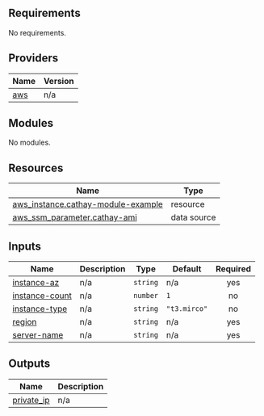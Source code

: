 <!-- BEGIN_TF_DOCS -->
## Requirements

No requirements.

## Providers

| Name | Version |
|------|---------|
| <a name="provider_aws"></a> [aws](#provider\_aws) | n/a |

## Modules

No modules.

## Resources

| Name | Type |
|------|------|
| [aws_instance.cathay-module-example](https://registry.terraform.io/providers/hashicorp/aws/latest/docs/resources/instance) | resource |
| [aws_ssm_parameter.cathay-ami](https://registry.terraform.io/providers/hashicorp/aws/latest/docs/data-sources/ssm_parameter) | data source |

## Inputs

| Name | Description | Type | Default | Required |
|------|-------------|------|---------|:--------:|
| <a name="input_instance-az"></a> [instance-az](#input\_instance-az) | n/a | `string` | n/a | yes |
| <a name="input_instance-count"></a> [instance-count](#input\_instance-count) | n/a | `number` | `1` | no |
| <a name="input_instance-type"></a> [instance-type](#input\_instance-type) | n/a | `string` | `"t3.mirco"` | no |
| <a name="input_region"></a> [region](#input\_region) | n/a | `string` | n/a | yes |
| <a name="input_server-name"></a> [server-name](#input\_server-name) | n/a | `string` | n/a | yes |

## Outputs

| Name | Description |
|------|-------------|
| <a name="output_private_ip"></a> [private\_ip](#output\_private\_ip) | n/a |
<!-- END_TF_DOCS -->